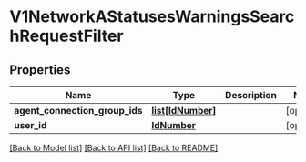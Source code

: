 # V1NetworkAStatusesWarningsSearchRequestFilter

## Properties
Name | Type | Description | Notes
------------ | ------------- | ------------- | -------------
**agent_connection_group_ids** | [**list[IdNumber]**](IdNumber.md) |  | [optional] 
**user_id** | [**IdNumber**](IdNumber.md) |  | [optional] 

[[Back to Model list]](../README.md#documentation-for-models) [[Back to API list]](../README.md#documentation-for-api-endpoints) [[Back to README]](../README.md)

